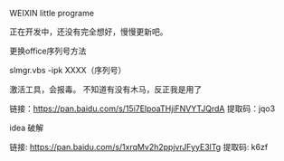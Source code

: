 WEIXIN little programe

正在开发中，还没有完全想好，慢慢更新吧。


更换office序列号方法 

slmgr.vbs -ipk  XXXX（序列号）

激活工具，会报毒。
不知道有没有木马，反正我是用了

链接：https://pan.baidu.com/s/15i7ElpoaTHjiFNVYTJQrdA 
提取码：jqo3 

idea 破解

链接: https://pan.baidu.com/s/1xrqMv2h2ppjvrJFyyE3lTg
提取码: k6zf
